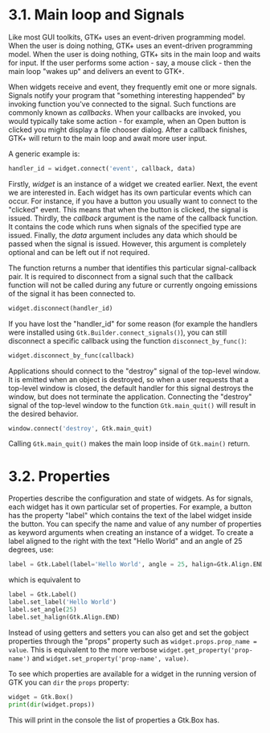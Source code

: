 # 3.1. Main loop and Signals

Like most GUI toolkits, GTK+ uses an event-driven programming model. When the user is doing nothing, GTK+ uses an event-driven programming model. When the user is doing nothing, GTK+ sits in the main loop and waits for input. If the user performs some action - say, a mouse click - then the main loop "wakes up" and delivers an event to GTK+.

When widgets receive and event, they frequently emit one or more signals. Signals notify your program that "something interesting happended" by invoking function you've connected to the signal. Such functions are commonly known as _callbacks_. When your callbacks are invoked, you would typically take some action - for example, when an Open button is clicked you might display a file chooser dialog. After a callback finishes, GTK+ will return to the main loop and await more user input.

A generic example is:

```python
handler_id = widget.connect('event', callback, data)
```

Firstly, _widget_ is an instance of a widget we created earlier. Next, the event we are interested in. Each widget has its own particular events which can occur. For instance, if you have a button you usually want to connect to the "clicked" event. This means that when the button is clicked, the signal is issued. Thirdly, the _callback_ argument is the name of the callback function. It contains the code which runs when signals of the specified type are issued. Finally, the _data_ argument includes any data which should be passed when the signal is issued. However, this argument is completely optional and can be left out if not required.

The function returns a number that identifies this particular signal-callback pair. It is required to disconnect from a signal such that the callback function will not be called during any future or currently ongoing emissions of the signal it has been connected to.

```python
widget.disconnect(handler_id)
```

If you have lost the "handler_id" for some reason (for example the handlers were installed using `Gtk.Builder.connect_signals()`), you can still disconnect a specific callback using the function `disconnect_by_func()`:

```python
widget.disconnect_by_func(callback)
```

Applications should connect to the "destroy" signal of the top-level window. It is emitted when an object is destroyed, so when a user requests that a top-level window is closed, the default handler for this signal destroys the window, but does not terminate the application. Connecting the "destroy" signal of the top-level window to the function `Gtk.main_quit()` will result in the desired behavior.

```python
window.connect('destroy', Gtk.main_quit)
```

Calling `Gtk.main_quit()` makes the main loop inside of `Gtk.main()` return.

# 3.2. Properties

Properties describe the configuration and state of widgets. As for signals, each widget has it own particular set of properties. For example, a button has the property "label" which contains the text of the label widget inside the button. You can specify the name and value of any number of properties as keyword arguments when creating an instance of a widget. To create a label aligned to the right with the text "Hello World" and an angle of 25 degrees, use:

```py
label = Gtk.Label(label='Hello World', angle = 25, halign=Gtk.Align.END)
```

which is equivalent to

```py
label = Gtk.Label()
label.set_label('Hello World')
label.set_angle(25)
label.set_halign(Gtk.Align.END)
```

Instead of using getters and setters you can also get and set the gobject properties through the "props" property such as `widget.props.prop_name = value`. This is equivalent to the more verbose `widget.get_property('prop-name')` and `widget.set_property('prop-name', value)`.

To see which properties are available for a widget in the running version of GTK you can `dir` the `props` property:

```py
widget = Gtk.Box()
print(dir(widget.props))
```

This will print in the console the list of properties a Gtk.Box has.
